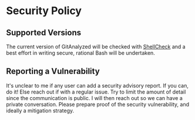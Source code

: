 # Security Policy

## Supported Versions

The current version of GitAnalyzed will be checked with [ShellCheck](https://www.shellcheck.net) and a best effort in writing secure, rational Bash will be undertaken.

## Reporting a Vulnerability

It's unclear to me if any user can add a security advisory report. If you can, do it! Else reach out if with a regular issue. Try to limit the amount of detail since the communication is public. I will then reach out so we can have a private conversation. Please prepare proof of the security vulnerability, and ideally a mitigation strategy.
